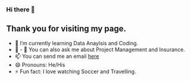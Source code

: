 ### Hi there 👋

## Thank you for visiting my page.
- 🌱 I’m currently learning Data Anaylsis and Coding.
- 👯 - 💬 You can also ask me about Project Management and Insurance.
- 📫 You can send me an email [here](tonyolojede@gmail.com)
- 😄 Pronouns: He/His
- ⚡ Fun fact: I love watching Soccer and Travelling.

<!--
**AnthonyOlojede/AnthonyOlojede** is a ✨ _special_ ✨ repository because its `README.md` (this file) appears on your GitHub profile.

Here are some ideas to get you started:

- 🔭 I’m currently working on ...
- 🌱 I’m currently learning ...
- 👯 I’m looking to collaborate on ...
- 🤔 I’m looking for help with ...
- 💬 Ask me about ...
- 📫 How to reach me: ...
- 😄 Pronouns: ...
- ⚡ Fun fact: ...
-->
